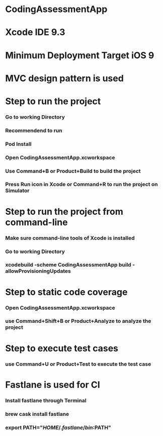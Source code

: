 # CodingAssessmentApp
# Xcode IDE 9.3
# Minimum Deployment Target iOS 9
# MVC design pattern is used

# Step to run the project
### Go to working Directory
### Recommendend to run
### Pod Install
### Open CodingAssessmentApp.xcworkspace
### Use Command+B or Product+Build to build the project
### Press Run icon in Xcode or Command+R to run the project on Simulator

# Step to run the project from command-line
### Make sure command-line tools of Xcode is installed 
### Go to working Directory
### xcodebuild -scheme CodingAssessmentApp build -allowProvisioningUpdates


# Step to static code coverage 
### Open CodingAssessmentApp.xcworkspace
### use Command+Shift+B or Product+Analyze to analyze the project


# Step to execute test cases
### use Command+U or Product+Test to execute the test case

# Fastlane is used for CI
### Install fastlane through Terminal
### brew cask install fastlane
### export PATH="$HOME/.fastlane/bin:$PATH"


